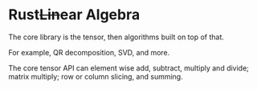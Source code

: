 # Rust~~Lin~~ear Algebra

The core library is the tensor, then algorithms built on top of that.

For example, QR decomposition, SVD, and more.

The core tensor API can element wise add, subtract, multiply and divide; matrix multiply; row or column slicing, and summing.
